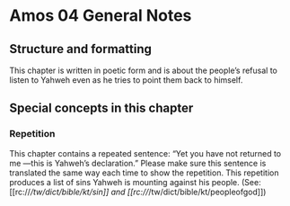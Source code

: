 # Amos 04 General Notes
## Structure and formatting

This chapter is written in poetic form and is about the people’s refusal to listen to Yahweh even as he tries to point them back to himself.

## Special concepts in this chapter

### Repetition
This chapter contains a repeated sentence: “Yet you have not returned to me —this is Yahweh’s declaration.” Please make sure this sentence is translated the same way each time to show the repetition. This repetition produces a list of sins Yahweh is mounting against his people. (See: [[rc://*/tw/dict/bible/kt/sin]] and [[rc://*/tw/dict/bible/kt/peopleofgod]])